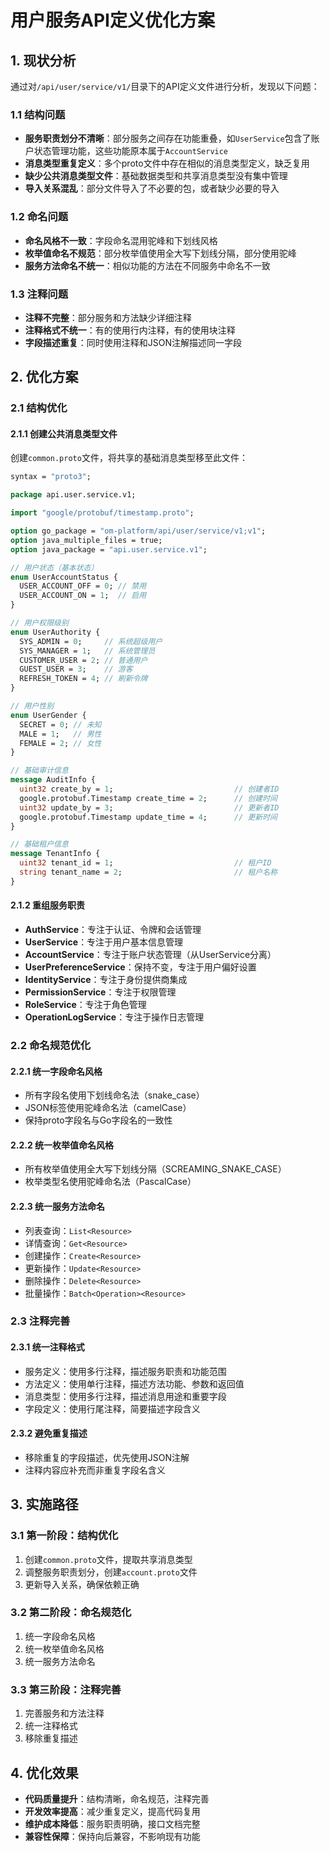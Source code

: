 # 用户服务API定义优化方案

## 1. 现状分析

通过对`/api/user/service/v1/`目录下的API定义文件进行分析，发现以下问题：

### 1.1 结构问题

- **服务职责划分不清晰**：部分服务之间存在功能重叠，如`UserService`包含了账户状态管理功能，这些功能原本属于`AccountService`
- **消息类型重复定义**：多个proto文件中存在相似的消息类型定义，缺乏复用
- **缺少公共消息类型文件**：基础数据类型和共享消息类型没有集中管理
- **导入关系混乱**：部分文件导入了不必要的包，或者缺少必要的导入

### 1.2 命名问题

- **命名风格不一致**：字段命名混用驼峰和下划线风格
- **枚举值命名不规范**：部分枚举值使用全大写下划线分隔，部分使用驼峰
- **服务方法命名不统一**：相似功能的方法在不同服务中命名不一致

### 1.3 注释问题

- **注释不完整**：部分服务和方法缺少详细注释
- **注释格式不统一**：有的使用行内注释，有的使用块注释
- **字段描述重复**：同时使用注释和JSON注解描述同一字段

## 2. 优化方案

### 2.1 结构优化

#### 2.1.1 创建公共消息类型文件

创建`common.proto`文件，将共享的基础消息类型移至此文件：

```protobuf
syntax = "proto3";

package api.user.service.v1;

import "google/protobuf/timestamp.proto";

option go_package = "om-platform/api/user/service/v1;v1";
option java_multiple_files = true;
option java_package = "api.user.service.v1";

// 用户状态（基本状态）
enum UserAccountStatus {
  USER_ACCOUNT_OFF = 0; // 禁用
  USER_ACCOUNT_ON = 1;  // 启用
}

// 用户权限级别
enum UserAuthority {
  SYS_ADMIN = 0;     // 系统超级用户
  SYS_MANAGER = 1;   // 系统管理员
  CUSTOMER_USER = 2; // 普通用户
  GUEST_USER = 3;    // 游客
  REFRESH_TOKEN = 4; // 刷新令牌
}

// 用户性别
enum UserGender {
  SECRET = 0; // 未知
  MALE = 1;   // 男性
  FEMALE = 2; // 女性
}

// 基础审计信息
message AuditInfo {
  uint32 create_by = 1;                           // 创建者ID
  google.protobuf.Timestamp create_time = 2;      // 创建时间
  uint32 update_by = 3;                           // 更新者ID
  google.protobuf.Timestamp update_time = 4;      // 更新时间
}

// 基础租户信息
message TenantInfo {
  uint32 tenant_id = 1;                           // 租户ID
  string tenant_name = 2;                         // 租户名称
}
```

#### 2.1.2 重组服务职责

- **AuthService**：专注于认证、令牌和会话管理
- **UserService**：专注于用户基本信息管理
- **AccountService**：专注于账户状态管理（从UserService分离）
- **UserPreferenceService**：保持不变，专注于用户偏好设置
- **IdentityService**：专注于身份提供商集成
- **PermissionService**：专注于权限管理
- **RoleService**：专注于角色管理
- **OperationLogService**：专注于操作日志管理

### 2.2 命名规范优化

#### 2.2.1 统一字段命名风格

- 所有字段名使用下划线命名法（snake_case）
- JSON标签使用驼峰命名法（camelCase）
- 保持proto字段名与Go字段名的一致性

#### 2.2.2 统一枚举值命名风格

- 所有枚举值使用全大写下划线分隔（SCREAMING_SNAKE_CASE）
- 枚举类型名使用驼峰命名法（PascalCase）

#### 2.2.3 统一服务方法命名

- 列表查询：`List<Resource>`
- 详情查询：`Get<Resource>`
- 创建操作：`Create<Resource>`
- 更新操作：`Update<Resource>`
- 删除操作：`Delete<Resource>`
- 批量操作：`Batch<Operation><Resource>`

### 2.3 注释完善

#### 2.3.1 统一注释格式

- 服务定义：使用多行注释，描述服务职责和功能范围
- 方法定义：使用单行注释，描述方法功能、参数和返回值
- 消息类型：使用多行注释，描述消息用途和重要字段
- 字段定义：使用行尾注释，简要描述字段含义

#### 2.3.2 避免重复描述

- 移除重复的字段描述，优先使用JSON注解
- 注释内容应补充而非重复字段名含义

## 3. 实施路径

### 3.1 第一阶段：结构优化

1. 创建`common.proto`文件，提取共享消息类型
2. 调整服务职责划分，创建`account.proto`文件
3. 更新导入关系，确保依赖正确

### 3.2 第二阶段：命名规范化

1. 统一字段命名风格
2. 统一枚举值命名风格
3. 统一服务方法命名

### 3.3 第三阶段：注释完善

1. 完善服务和方法注释
2. 统一注释格式
3. 移除重复描述

## 4. 优化效果

- **代码质量提升**：结构清晰，命名规范，注释完善
- **开发效率提高**：减少重复定义，提高代码复用
- **维护成本降低**：服务职责明确，接口文档完整
- **兼容性保障**：保持向后兼容，不影响现有功能